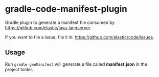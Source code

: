 # gradle-code-manifest-plugin

Gradle plugin to generate a manifest file consumed by https://github.com/elastic/java-langserver.

If you want to file a issue, file it in: https://github.com/elastic/code/issues.

## Usage
Run `gradle genManifest` will generate a file called **manifest.json** in the project folder.
